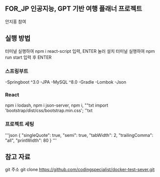 ## FOR_JP 인공지능, GPT 기반 여행 플래너 프로젝트

안지홍 참여

## 실행 방법
터미널 실행하여 npm i react-script 입력, ENTER 눌러 설치
터미널 실행하여 npm run start 입력 후 ENTER


### 스프링부트

-Springboot ^3.0
-JPA
-MySQL ^8.0
-Gradle
-Lombok
-Json

### React

npm i lodash,
npm i json-server,
npm i,
""txt
import 'bootstrap/dist/css/bootstrap.min.css';
''txt

### 프로젝트 세팅

'''json
{
"singleQuote": true,
"semi": true,
"tabWidth": 2,
"trailingComma": "all",
"printWidth": 80
}
'''

## 참고 자료
git 주소
git clone https://github.com/codingspecialist/docker-test-sever.git


